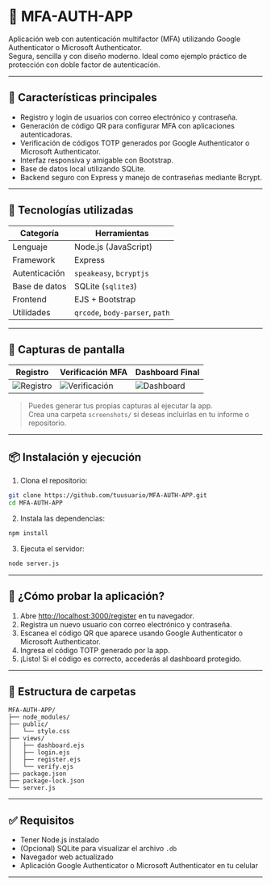 # 🔐 MFA-AUTH-APP

Aplicación web con autenticación multifactor (MFA) utilizando Google Authenticator o Microsoft Authenticator.  
Segura, sencilla y con diseño moderno. Ideal como ejemplo práctico de protección con doble factor de autenticación.

---

## 🚀 Características principales

- Registro y login de usuarios con correo electrónico y contraseña.
- Generación de código QR para configurar MFA con aplicaciones autenticadoras.
- Verificación de códigos TOTP generados por Google Authenticator o Microsoft Authenticator.
- Interfaz responsiva y amigable con Bootstrap.
- Base de datos local utilizando SQLite.
- Backend seguro con Express y manejo de contraseñas mediante Bcrypt.

---

## 🧰 Tecnologías utilizadas

| Categoría     | Herramientas                      |
|---------------|-----------------------------------|
| Lenguaje      | Node.js (JavaScript)              |
| Framework     | Express                           |
| Autenticación | `speakeasy`, `bcryptjs`           |
| Base de datos | SQLite (`sqlite3`)                |
| Frontend      | EJS + Bootstrap                   |
| Utilidades    | `qrcode`, `body-parser`, `path`   |

---

## 📸 Capturas de pantalla

| Registro                        | Verificación MFA                  | Dashboard Final                |
|---------------------------------|-----------------------------------|-------------------------------|
| ![Registro](./screenshots/register.png) | ![Verificación](./screenshots/verify.png) | ![Dashboard](./screenshots/dashboard.png) |

> Puedes generar tus propias capturas al ejecutar la app.  
> Crea una carpeta `screenshots/` si deseas incluirlas en tu informe o repositorio.

---

## 📦 Instalación y ejecución

1. Clona el repositorio:

```bash
git clone https://github.com/tuusuario/MFA-AUTH-APP.git
cd MFA-AUTH-APP

````

2. Instala las dependencias:

```bash
npm install
```

3. Ejecuta el servidor:

```bash
node server.js
```

---

## 🧪 ¿Cómo probar la aplicación?

1. Abre [http://localhost:3000/register](http://localhost:3000/register) en tu navegador.
2. Registra un nuevo usuario con correo electrónico y contraseña.
3. Escanea el código QR que aparece usando Google Authenticator o Microsoft Authenticator.
4. Ingresa el código TOTP generado por la app.
5. ¡Listo! Si el código es correcto, accederás al dashboard protegido.

---

## 📁 Estructura de carpetas

```
MFA-AUTH-APP/
├── node_modules/
├── public/
│   └── style.css
├── views/
│   ├── dashboard.ejs
│   ├── login.ejs
│   ├── register.ejs
│   └── verify.ejs
├── package.json
├── package-lock.json
└── server.js
```

---

## ✅ Requisitos

* Tener Node.js instalado
* (Opcional) SQLite para visualizar el archivo `.db`
* Navegador web actualizado
* Aplicación Google Authenticator o Microsoft Authenticator en tu celular

---

